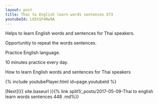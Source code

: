 ```yaml
---
layout: post
title: Thai to English learn words sentences 573 
youtubeId: LUIkSF4Rw9A
---
```

 
 
Helps to learn English words and sentences for Thai speakers.

Opportunitiy to repeat the words sentences. 

Practice English language. 
 
10 minutes practice every day. 
 
How to learn English words and sentences for Thai speakers 
 
{% include youtubePlayer.html id=page.youtubeId %}
 
 
[Next]({{ site.baseurl }}{% link  split1/_posts/2017-05-09-Thai to english learn words sentences 448 .md%})
 
